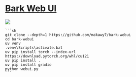 # [Bark Web UI](https://github.com/makawy7/bark-webui)

![](https://img.shields.io/github/license/makawy7/bark-webui?style=flat-square)

````{tab} From source
```sh
git clone --depth=1 https://github.com/makawy7/bark-webui
cd bark-webui
uv venv
.venv\Scripts\activate.bat
uv pip install torch --index-url https://download.pytorch.org/whl/cu121
uv pip install .
uv pip install gradio
python webui.py
```
````